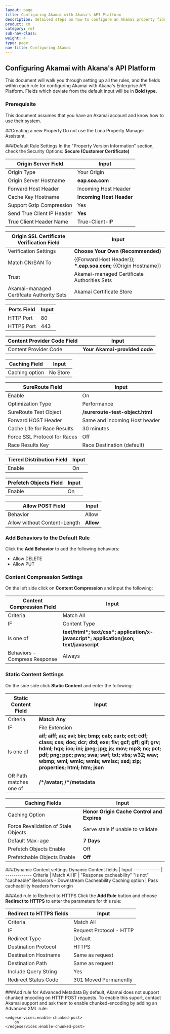 ```yaml
---
layout: page
title: Configuring Akamai with Akana's API Platform
description: detailed steps on how to configure an Akamai property fiddlydee
product: cm
category: ref	
sub-nav-class: 
weight: 4
type: page
nav-title: Configuring Akamai
---
```



Configuring Akamai with Akana's API Platform 
-------------------------------------
This document will walk you through setting up all the rules, and the fields within each rule for configuring Akamai with Akana's Enterprise API Platform. Fields which deviate from the default input will be in **Bold type.**

### Prerequisite
This document assumes that you have an Akamai account and know how to use their system. 
 
##Creating a new Property
Do not use the Luna Property  Manager Assistant.

###Default Rule Settings
In the "Property Version Information" section, check the Security Options: **Secure (Customer Certificate)**



Origin Server Field  | Input
------------- | -------------
Origin Type  | Your Origin
Origin Server Hostname  | **eap.soa.com**
Forward Host Header | Incoming Host Header
Cache Key Hostname | **Incoming Host Header**
Support Gzip Compression | Yes
Send True Client IP Header | **Yes**
True Client Header Name | True-Client-IP


Origin SSL Certificate Verification Field | Input
------------- | -------------
Verification Settings | **Choose Your Own (Recommended)**
Match CN/SAN To | \{\{Forward Host Header\}\}; **\*.eap.soa.com;** \{\{Origin Hostname\}\} 
Trust | Akamai-managed Certificate Authorities Sets
Akamai-managed Certifcate Authority Sets | Akamai Certificate Store

Ports Field | Input
------------- | -------------
HTTP Port | 80
HTTPS Port | 443

Content Provider Code Field | Input
------------- | -------------
Content Provider Code | **Your Akamai-provided code**

Caching Field | Input
------------- | -------------
Caching option | No Store

SureRoute Field | Input
------------- | -------------
Enable | On
Optimization Type | Performance
SureRoute Test Object | **/sureroute-test-object.html**
Forward HOST Header | Same and incoming Host header
Cache Life for Race Results | 30 minutes
Force SSL Protocol for Races | Off
Race Results Key | Race Destination (default) 

Tiered Distribution Field | Input
------------- | -------------
Enable | On

Prefetch Objects Field | Input
------------- | -------------
Enable | On

Allow POST Field | Input
------------- | -------------
Behavior | Allow
Allow without Content-Length | **Allow**

### Add Behaviors to the Default Rule
Click the **Add Behavior** to add the following behaviors:

* Allow DELETE
* Allow PUT

### Content Compression Settings
On the left side click on **Content Compression** and input the following:

Content Compression Field | Input
------------- | -------------
Criteria | Match All
IF | Content Type
is one of | **text/html\*;  text/css\*; 	application/x-javascript\*; 	application/json; text/javascript**
Behaviors - Compress Response | Always

### Static Content Settings
On the side side click **Static Content** and enter the following: 

Static Content Field | Input
------------- | -------------
Criteria | **Match Any**
IF | File Extension 
Is one of | **aif; aiff; au; avi; bin; bmp; cab; carb; cct; cdf; class; css; doc; dcr; dtd; exe; flv; gcf; gff; gif; grv; hdml; hqx; ico; ini; jpeg; jpg; js; mov; mp3; nc; pct; pdf; png; ppc; pws; swa; swf; txt; vbs; w32; wav; wbmp; wml; wmlc; wmls; wmlsc; xsd; zip; properties; html; htm; json**
OR Path matches one of | **/\*/avatar; /\*/metadata**

Caching Fields | Input
------------- | -------------
Caching Option | **Honor Origin Cache Control and Expires**
Force Revalidation of Stale Objects | Serve stale if unable to validate
Default Max-age | **7 Days**
Prefetch Objects Enable | Off
Prefetchable Objects Enable | **Off**


###Dynamic Content settings
Dynamic Content fields | Input
------------- | -------------
Criteria | Match All
IF | "Response cacheability" "is not" "cacheable"
Behaviors - Downstream Cacheability Caching option | Pass cacheability headers from origin

###Add rule to Redirect to HTTPS
Click the **Add Rule** button and choose **Redirect to HTTPS** to enter the parameters for this rule: 

Redirect to HTTPS fields | Input
------------- | -------------
Criteria | Match All
IF | Request Protocol - HTTP
Redirect Type | Default
Destination Protocol | HTTPS
Destination Hostname | Same as request
Destination Path | Same as request
Include Query String | Yes
Redirect Status Code | 301 Moved Permanently

###Add rule for Advanced Metadata
By default, Akamai does not support chunked encoding on HTTP POST requests. To enable this suport, contact Akamai support and ask them to enable chunked-encoding by adding an Advanced XML rule:

````
<edgeservices:enable-chunked-post>
	on
</edgeservices:enable-chunked-post>
````






 
